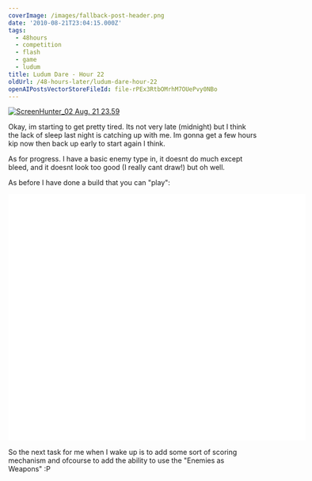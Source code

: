 ```yaml
---
coverImage: /images/fallback-post-header.png
date: '2010-08-21T23:04:15.000Z'
tags:
  - 48hours
  - competition
  - flash
  - game
  - ludum
title: Ludum Dare - Hour 22
oldUrl: /48-hours-later/ludum-dare-hour-22
openAIPostsVectorStoreFileId: file-rPEx3RtbOMrhM7OUePvy0NBo
---
```


[![](/wp-content/uploads/2010/08/ScreenHunter_02-Aug.-21-23.59.jpg "ScreenHunter_02 Aug. 21 23.59")](/wp-content/uploads/2010/08/ScreenHunter_02-Aug.-21-23.59.jpg)

Okay, im starting to get pretty tired. Its not very late (midnight) but I think the lack of sleep last night is catching up with me. Im gonna get a few hours kip now then back up early to start again I think.

<!-- more -->

As for progress. I have a basic enemy type in, it doesnt do much except bleed, and it doesnt look too good (I really cant draw!) but oh well.

As before I have done a build that you can "play":

<object style="width: 600px; height: 500px;" classid="clsid:d27cdb6e-ae6d-11cf-96b8-444553540000" width="600" height="500" codebase="https://download.macromedia.com/pub/shockwave/cabs/flash/swflash.cab#version=6,0,40,0"><param name="src" value="https://www.mikecann.co.uk/DumpingGround/ld/18/02/LudumDare18.swf" /><embed style="width: 600px; height: 500px;" type="application/x-shockwave-flash" width="600" height="500" src="https://www.mikecann.co.uk/DumpingGround/ld/18/03/LudumDare18.swf"></embed></object>

So the next task for me when I wake up is to add some sort of scoring mechanism and ofcourse to add the ability to use the "Enemies as Weapons" :P
